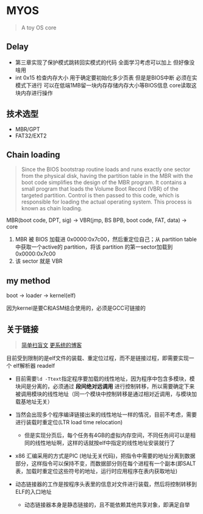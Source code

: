 # MYOS
> A toy OS core

## Delay
- 第三章实现了保护模式跳转回实模式的代码 全面学习考虑可以加上 但好像没啥用
- int 0x15 检查内存大小 用于确定要初始化多少页表 但是是BIOS中断 必须在实模式下进行 可以在低端1MB留一块内存存储内存大小等BIOS信息 core读取这块内存进行操作

## 技术选型
- MBR/GPT
- FAT32/EXT2

## Chain loading
> Since the BIOS bootstrap routine loads and runs exactly one sector from the physical disk, having the partition table in the MBR with the boot code simplifies the design of the MBR program. It contains a small program that loads the Volume Boot Record (VBR) of the targeted partition. Control is then passed to this code, which is responsible for loading the actual operating system. This process is known as chain loading.

MBR(boot code, DPT, sig) -> VBR(jmp, BS BPB, boot code, FAT, data) -> core

1. MBR 被 BIOS 加载进 0x0000:0x7c00，然后重定位自己；从 partition table 中获取一个active的 partition，将该 partition 的第一sector加载到 0x0000:0x7c00
2. 该 sector 就是 VBR


## my method
boot -> loader -> kernel(elf)

因为kernel是要C和ASM结合使用的，必须是GCC可链接的


## 关于链接
> [简单扫盲文](https://blog.csdn.net/a1342772/article/details/77688148)
> [更系统的博客](https://www.cnblogs.com/linhaostudy/p/10544917.html)

目前受到限制的是elf文件的装载、重定位过程，而不是链接过程，即需要实现一个 elf解析器 readelf

- 目前需要`ld -Ttext`指定程序要加载的线性地址，因为程序中包含多模块，模块间是分离的，必须通过 **段间绝对远调用** 进行控制转移，所以需要确定下来被调用模块的线性地址（同一个模块中控制转移是通过相对近调用，与模块加载基地址无关）

- 当然会出现多个程序编译链接出来的线性地址一样的情况，目前不考虑，需要进行装载时重定位(LTR load time relocation)
    - 但是实现分页后，每个任务有4GB的虚拟内存空间，不同任务间可以是相同的线性地址啊，这样的话就按elf中指定的线性地址安装就行了

- x86 汇编采用的方式是PIC (地址无关代码)，把指令中需要的地址分离到数据部分，这样指令可以保持不变，而数据部分则在每个进程有一个副本(即SALT表，加载时重定位这些符号的地址，运行时应用程序在表内获取地址)

- 动态链接器的工作是按程序头表里的信息对文件进行装载，然后将控制转移到ELF的入口地址
    - 动态链接器本身是静态链接的，且不能依赖其他共享对象，即满足自举
